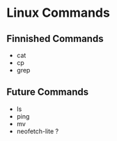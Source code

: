 # Linux Commands



## Finnished Commands

- cat
- cp
- grep

## Future Commands

- ls
- ping
- mv
- neofetch-lite ?
